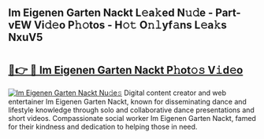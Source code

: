 ## Im Eigenen Garten Nackt L𝚎a𝚔ed N𝚞𝚍e - Part-vEW Vi𝚍𝚎o P𝚑𝚘tos - H𝚘𝚝 O𝚗𝚕yf𝚊ns L𝚎a𝚔s NxuV5

# <h2><a href="http://kf4g3h.oniu.top/?m=Im+Eigenen+Garten+Nackt">🔗👉 🔴 Im Eigenen Garten Nackt P𝚑ot𝚘𝚜 V𝚒d𝚎o</a></h2>

[![Im Eigenen Garten Nackt Nu𝚍e𝚜](https://i.imgur.com/0qMVB7G.gif)](http://kf4g3h.oniu.top/?m=Im+Eigenen+Garten+Nackt)
Digital content creator and web entertainer Im Eigenen Garten Nackt, known for disseminating dance and lifestyle knowledge through solo and collaborative dance presentations and short videos. Compassionate social worker Im Eigenen Garten Nackt, famed for their kindness and dedication to helping those in need.  
